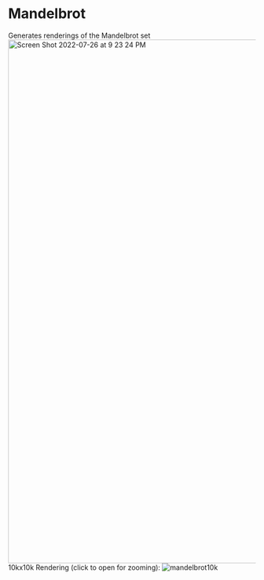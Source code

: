 # Mandelbrot
Generates renderings of the Mandelbrot set
<img width="1066" alt="Screen Shot 2022-07-26 at 9 23 24 PM" src="https://user-images.githubusercontent.com/76832019/181140398-17444e02-7832-42ce-846b-e08cd35bef8c.png">
10kx10k Rendering (click to open for zooming):
![mandelbrot10k](https://user-images.githubusercontent.com/76832019/181140411-4d7ca989-3060-4818-b2ea-9a4a1f9fb164.png)
